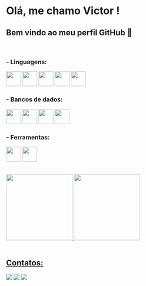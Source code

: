 # Olá, me chamo Victor ! 
## Bem vindo ao meu perfil GitHub 👋
<br />

### - Linguagens:

<img src="https://cdn.jsdelivr.net/gh/devicons/devicon@latest/icons/csharp/csharp-original.svg" width="40px" height="40px" /> <img src="https://cdn.jsdelivr.net/gh/devicons/devicon@latest/icons/java/java-original.svg" width="40px" height="40px" /> <img src="https://cdn.jsdelivr.net/gh/devicons/devicon@latest/icons/nodejs/nodejs-original-wordmark.svg"  width="40px" height="40px" /> <img src="https://cdn.jsdelivr.net/gh/devicons/devicon@latest/icons/javascript/javascript-original.svg" width="40px" height="40px" /> <img src="https://cdn.jsdelivr.net/gh/devicons/devicon@latest/icons/typescript/typescript-original.svg" width="40px" height="40px" /> 
<br />

### - Bancos de dados:

<img src="https://cdn.jsdelivr.net/gh/devicons/devicon@latest/icons/postgresql/postgresql-original.svg" width="40px" height="40px" /> <img src="https://cdn.jsdelivr.net/gh/devicons/devicon@latest/icons/microsoftsqlserver/microsoftsqlserver-original.svg" width="40px" height="40px" /> <img src="https://cdn.jsdelivr.net/gh/devicons/devicon@latest/icons/mysql/mysql-original.svg" width="40px" height="40px" /> 
 <img src="https://cdn.jsdelivr.net/gh/devicons/devicon@latest/icons/sqlite/sqlite-original.svg" width="40px" height="40px" />
<br />

### - Ferramentas:

<img src="https://cdn.jsdelivr.net/gh/devicons/devicon@latest/icons/linux/linux-original.svg" width="40px" height="40px" /> <img src="https://cdn.jsdelivr.net/gh/devicons/devicon@latest/icons/docker/docker-plain.svg" width="40px" height="40px" />
<br />
<br />

<div>
<a href="https://github.com/seu-usuário-aqui">
<img loading="lazy" height="180em" src="https://github-readme-stats.vercel.app/api/top-langs/?username=VictorMoraesSantos&layout=compact&langs_count=7&theme=dracula"/>
<img loading="lazy" height="180em" src="https://github-readme-stats.vercel.app/api?username=VictorMoraesSantos&show_icons=true&theme=dracula&include_all_commits=true&count_private=true"/>
</div>
<br />

## Contatos:

<div>
<a href="https://instagram.com/vtrm.s" target="_blank"><img loading="lazy" src="https://img.shields.io/badge/-Instagram-%23E4405F?style=for-the-badge&logo=instagram&logoColor=white" target="_blank"></a>
<a href = "mailto:victormoraes2704@gmail.com"><img loading="lazy" src="https://img.shields.io/badge/Gmail-D14836?style=for-the-badge&logo=gmail&logoColor=white" target="_blank"></a>
<a href="https://www.linkedin.com/in/victormoraesdossantos/" target="_blank"><img loading="lazy" src="https://img.shields.io/badge/-LinkedIn-%230077B5?style=for-the-badge&logo=linkedin&logoColor=white" target="_blank"></a>   
</div>
